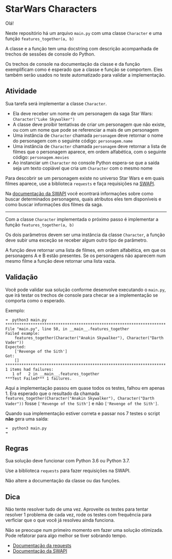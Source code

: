 # StarWars Characters

Olá!

Neste repositório há um arquivo `main.py` com uma classe `Character` e uma função `features_together(a, b)`

A classe e a função tem uma docstring com descrição acompanhada de trechos de sessões de console do Python.

Os trechos de console na documentação da classe e da função exemplificam como é esperado que a classe e função se comportem. Eles também serão usados no teste automatizado para validar a implementação.

## Atividade

Sua tarefa será implementar a classe `Character`.

- Ela deve receber um nome de um personagem da saga Star Wars: `Character("Luke Skywalker")`
- A classe deve proibir tentativas de criar um personagem que não existe, ou com um nome que
pode se referenciar a mais de um personagem
- Uma instância de `Character` chamada `personagem` deve retornar o nome do personagem com o seguinte código: `personagem.name`
- Uma instância de `Character` chamada `personagem` deve retornar a lista de filmes que o personagem aparece, em ordem alfabética, com o seguinte código: `personagem.movies`
- Ao instanciar um `Character` no console Python espera-se que a saída seja um texto copiável que cria um `Character` com o mesmo nome

Para descobrir se um personagem existe no universo Star Wars e em quais filmes aparece, use a biblioteca `requests` e faça requisições na [SWAPI](https://swapi.co/).

Na [documentação da SWAPI](https://swapi.co/documentation) você econtrará informações sobre como buscar determinados personagens, quais atributos eles tem disponíveis e como buscar informações dos filmes da saga.

---

Com a classe `Character` implementada o próximo passo é implementar a função `features_together(a, b)`

Os dois parâmetros devem ser uma instância da classe `Character`, a função deve subir uma exceção se receber algum outro tipo de parâmetro.

A função deve retornar uma lista de filmes, em ordem alfabética, em que os personagens A e B estão presentes. Se os personagens não aparecem num mesmo filme a função deve retornar uma lista vazia.

## Validação

Você pode validar sua solução conforme desenvolve executando o `main.py`, que irá testar os trechos de console para checar se a implementação se comporta como o esperado.

Exemplo:
```
➜  python3 main.py
**********************************************************************
File "main.py", line 50, in __main__.features_together
Failed example:
    features_together(Character("Anakin Skywalker"), Character("Darth Vader"))
Expected:
    ['Revenge of the Sith']
Got:
    []
**********************************************************************
1 items had failures:
   1 of   2 in __main__.features_together
***Test Failed*** 1 failures.
```

Aqui a implementação passou em quase todos os testes, falhou em apenas 1.
Era esperado que o resultado da chamada `features_together(Character("Anakin Skywalker"), Character("Darth Vader"))` fosse `['Revenge of the Sith']` e não `['Revenge of the Sith']`.

Quando sua implementação estiver correta e passar nos 7 testes o script **não** gera uma saída:
```
➜  python3 main.py
➜
```

## Regras

Sua solução deve funcionar com Python 3.6 ou Python 3.7.

Use a biblioteca `requests` para fazer requisições na SWAPI.

Não altere a documentação da classe ou das funções.

## Dica

Não tente resolver tudo de uma vez. Aproveite os testes para tentar resolver 1 problema de cada vez, rode os testes com frequência para verficiar que o que você já resolveu ainda funciona.

Não se preocupe num primeiro momento em fazer uma solução otimizada. Pode refatorar para algo melhor se tiver sobrando tempo.

- [Documentação da requests](https://requests.kennethreitz.org/en/master/)
- [Documentação da SWAPI](https://swapi.co/documentation)
